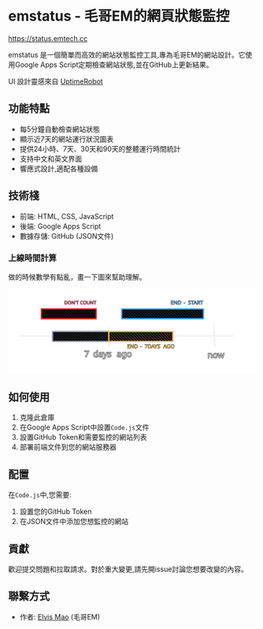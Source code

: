 # emstatus - 毛哥EM的網頁狀態監控

<https://status.emtech.cc>

emstatus 是一個簡單而高效的網站狀態監控工具,專為毛哥EM的網站設計。它使用Google Apps Script定期檢查網站狀態,並在GitHub上更新結果。

UI 設計靈感來自 [UptimeRobot](https://uptimerobot.com)

## 功能特點

- 每5分鐘自動檢查網站狀態
- 顯示近7天的網站運行狀況圖表
- 提供24小時、7天、30天和90天的整體運行時間統計
- 支持中文和英文界面
- 響應式設計,適配各種設備

## 技術棧

- 前端: HTML, CSS, JavaScript
- 後端: Google Apps Script
- 數據存儲: GitHub (JSON文件)

### 上線時間計算

做的時候數學有點亂，畫一下圖來幫助理解。

![時間計算](count.svg)

## 如何使用

1. 克隆此倉庫
2. 在Google Apps Script中設置`Code.js`文件
3. 設置GitHub Token和需要監控的網站列表
4. 部署前端文件到您的網站服務器

## 配置

在`Code.js`中,您需要:

1. 設置您的GitHub Token
2. 在JSON文件中添加您想監控的網站

## 貢獻

歡迎提交問題和拉取請求。對於重大變更,請先開issue討論您想要改變的內容。

## 聯繫方式

- 作者: [Elvis Mao](https://elvismao.com) (毛哥EM)